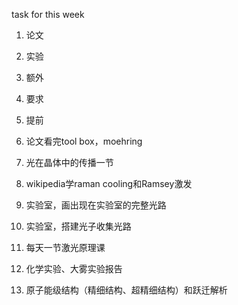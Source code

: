 task for this week

1. 论文
2. 实验
3. 额外
4. 要求
5. 提前



1. 论文看完tool box，moehring
2. 光在晶体中的传播一节
3. wikipedia学raman cooling和Ramsey激发
4. 实验室，画出现在实验室的完整光路
5. 实验室，搭建光子收集光路
6. 每天一节激光原理课
7. 化学实验、大雾实验报告
8. 原子能级结构（精细结构、超精细结构）和跃迁解析